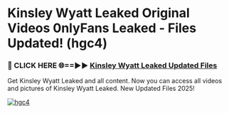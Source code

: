 # Kinsley Wyatt Leaked Original Videos 0nlyFans Leaked - Files Updated! (hgc4)

<h3>🔴 CLICK HERE 🌐==►► <a href="https://hideuri.com/03YgE1" rel="nofollow">Kinsley Wyatt Leaked Updated Files</a></h3>

Get Kinsley Wyatt Leaked and all content. Now you can access all videos and pictures of Kinsley Wyatt Leaked. New Updated Files 2025!

[![hgc4](https://i.imgur.com/NaUBvic.gif)](https://hideuri.com/03YgE1)
